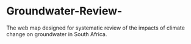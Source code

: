 # Groundwater-Review-
The web map designed for systematic review of the impacts of climate change on groundwater in South Africa.
